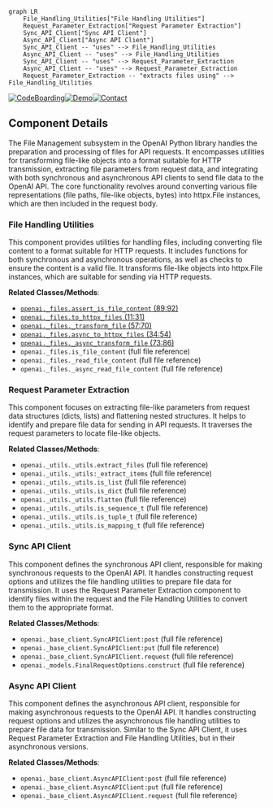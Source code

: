 ```mermaid
graph LR
    File_Handling_Utilities["File Handling Utilities"]
    Request_Parameter_Extraction["Request Parameter Extraction"]
    Sync_API_Client["Sync API Client"]
    Async_API_Client["Async API Client"]
    Sync_API_Client -- "uses" --> File_Handling_Utilities
    Async_API_Client -- "uses" --> File_Handling_Utilities
    Sync_API_Client -- "uses" --> Request_Parameter_Extraction
    Async_API_Client -- "uses" --> Request_Parameter_Extraction
    Request_Parameter_Extraction -- "extracts files using" --> File_Handling_Utilities
```
[![CodeBoarding](https://img.shields.io/badge/Generated%20by-CodeBoarding-9cf?style=flat-square)](https://github.com/CodeBoarding/GeneratedOnBoardings)[![Demo](https://img.shields.io/badge/Try%20our-Demo-blue?style=flat-square)](https://www.codeboarding.org/demo)[![Contact](https://img.shields.io/badge/Contact%20us%20-%20codeboarding@gmail.com-lightgrey?style=flat-square)](mailto:codeboarding@gmail.com)

## Component Details

The File Management subsystem in the OpenAI Python library handles the preparation and processing of files for API requests. It encompasses utilities for transforming file-like objects into a format suitable for HTTP transmission, extracting file parameters from request data, and integrating with both synchronous and asynchronous API clients to send file data to the OpenAI API. The core functionality revolves around converting various file representations (file paths, file-like objects, bytes) into httpx.File instances, which are then included in the request body.

### File Handling Utilities
This component provides utilities for handling files, including converting file content to a format suitable for HTTP requests. It includes functions for both synchronous and asynchronous operations, as well as checks to ensure the content is a valid file. It transforms file-like objects into httpx.File instances, which are suitable for sending via HTTP requests.


**Related Classes/Methods**:

- <a href="https://github.com/openai/openai-python/blob/master/src/openai/_streaming.py#L89-L92" target="_blank" rel="noopener noreferrer">`openai._files.assert_is_file_content` (89:92)</a>
- <a href="https://github.com/openai/openai-python/blob/master/src/openai/_streaming.py#L11-L31" target="_blank" rel="noopener noreferrer">`openai._files.to_httpx_files` (11:31)</a>
- <a href="https://github.com/openai/openai-python/blob/master/src/openai/_streaming.py#L57-L70" target="_blank" rel="noopener noreferrer">`openai._files._transform_file` (57:70)</a>
- <a href="https://github.com/openai/openai-python/blob/master/src/openai/_streaming.py#L34-L54" target="_blank" rel="noopener noreferrer">`openai._files.async_to_httpx_files` (34:54)</a>
- <a href="https://github.com/openai/openai-python/blob/master/src/openai/_streaming.py#L73-L86" target="_blank" rel="noopener noreferrer">`openai._files._async_transform_file` (73:86)</a>
- `openai._files.is_file_content` (full file reference)
- `openai._files._read_file_content` (full file reference)
- `openai._files._async_read_file_content` (full file reference)


### Request Parameter Extraction
This component focuses on extracting file-like parameters from request data structures (dicts, lists) and flattening nested structures. It helps to identify and prepare file data for sending in API requests. It traverses the request parameters to locate file-like objects.


**Related Classes/Methods**:

- `openai._utils._utils.extract_files` (full file reference)
- `openai._utils._utils:_extract_items` (full file reference)
- `openai._utils._utils.is_list` (full file reference)
- `openai._utils._utils.is_dict` (full file reference)
- `openai._utils._utils.flatten` (full file reference)
- `openai._utils._utils.is_sequence_t` (full file reference)
- `openai._utils._utils.is_tuple_t` (full file reference)
- `openai._utils._utils.is_mapping_t` (full file reference)


### Sync API Client
This component defines the synchronous API client, responsible for making synchronous requests to the OpenAI API. It handles constructing request options and utilizes the file handling utilities to prepare file data for transmission. It uses the Request Parameter Extraction component to identify files within the request and the File Handling Utilities to convert them to the appropriate format.


**Related Classes/Methods**:

- `openai._base_client.SyncAPIClient:post` (full file reference)
- `openai._base_client.SyncAPIClient:put` (full file reference)
- `openai._base_client.SyncAPIClient.request` (full file reference)
- `openai._models.FinalRequestOptions.construct` (full file reference)


### Async API Client
This component defines the asynchronous API client, responsible for making asynchronous requests to the OpenAI API. It handles constructing request options and utilizes the asynchronous file handling utilities to prepare file data for transmission. Similar to the Sync API Client, it uses Request Parameter Extraction and File Handling Utilities, but in their asynchronous versions.


**Related Classes/Methods**:

- `openai._base_client.AsyncAPIClient:post` (full file reference)
- `openai._base_client.AsyncAPIClient:put` (full file reference)
- `openai._base_client.AsyncAPIClient.request` (full file reference)